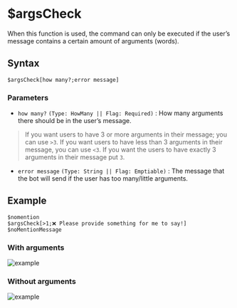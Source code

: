 # $argsCheck
When this function is used, the command can only be executed if the user’s message contains a certain amount of arguments (words).

## Syntax
```
$argsCheck[how many?;error message]
```

 ### Parameters
- `how many?` `(Type: HowMany || Flag: Required)` : How many arguments there should be in the user’s message.
> If you want users to have 3 or more arguments in their message; you can use `>3`. If you want users to have less than 3 arguments in their message, you can use `<3`. If you want the users to have exactly 3 arguments in their message put `3`. 
- `error message` `(Type: String || Flag: Emptiable)` : The message that the bot will send if the user has too many/little arguments.

## Example
```
$nomention
$argsCheck[>1;❌ Please provide something for me to say!]
$noMentionMessage
```

### With arguments
![example](https://user-images.githubusercontent.com/113303649/209973658-2e392e0e-deef-483b-98a9-5597c9bce740.png)

### Without arguments
![example](https://user-images.githubusercontent.com/113303649/209973418-97663aac-9075-48f6-b241-3feb11a730f0.png)
